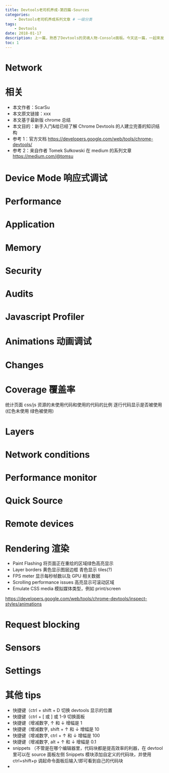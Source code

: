 ```yaml
---
title: Devtools老司机养成-第四篇-Sources
categories:
    - Devtools老司机养成系列文章 # 一级分类
tags:
    - Devtools
date: 2018-01-17
description: 上一篇，熟悉了Devtools的灵魂人物-Console面板。今天这一篇，一起来发掘Sources面板的全部潜能
toc: 1
---
```


# Network

# 相关

-   本文作者：ScarSu
-   本文原文链接：xxx
-   本文基于最新版 chrome 总结
-   本文目的：新手入门&给已经了解 Chrome Devtools 的人建立完善的知识结构
-   参考 1：官方文档 https://developers.google.com/web/tools/chrome-devtools/
-   参考 2：来自作者 Tomek Sułkowski 在 medium 的系列文章 https://medium.com/@tomsu

# Device Mode 响应式调试

# Performance

# Application

# Memory

# Security

# Audits

# Javascript Profiler

# Animations 动画调试

# Changes

# Coverage 覆盖率

统计页面 css/js 资源的未使用代码和使用的代码的比例
逐行代码显示是否被使用 (红色未使用 绿色被使用)

# Layers

# Network conditions

# Performance monitor

# Quick Source

# Remote devices

# Rendering 渲染

-   Paint Flashing 将页面正在重绘的区域绿色高亮显示
-   Layer borders 黄色显示图层边框 青色显示 tiles(?)
-   FPS meter 显示每秒帧数以及 GPU 相关数据
-   Scrolling performance issues 高亮显示可滚动区域
-   Emulate CSS media 模拟媒体类型，例如 print/screen

https://developers.google.com/web/tools/chrome-devtools/inspect-styles/animations

# Request blocking

# Sensors

# Settings

# 其他 tips

-   快捷键（ctrl + shift + D 切换 devtools 显示的位置
-   快捷键（ctrl + [ 或 ] 或 1-9 切换面板
-   快捷键（增减数字, ↑ 和 ↓ 增幅是 1
-   快捷键（增减数字, shift + ↑ 和 ↓ 增幅是 10
-   快捷键（增减数字, ctrl + ↑ 和 ↓ 增幅是 100
-   快捷键（增减数字, alt + ↑ 和 ↓ 增幅是 0.1
-   snippets （不管是在哪个编辑器里，代码块都是提高效率的利器，在 devtool 里可以在 source 面板左侧 Snippets 模块添加自定义的代码块，并使用 ctrl+shift+p 调起命令面板后输入!即可看到自己的代码块
-

###
